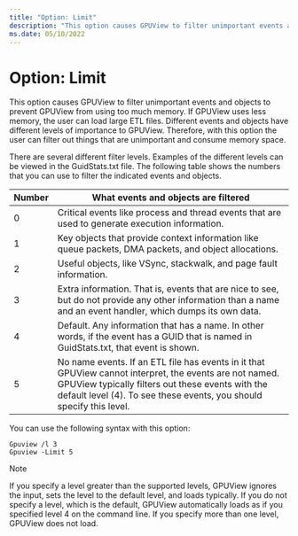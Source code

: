 ```yaml
---
title: "Option: Limit"
description: "This option causes GPUView to filter unimportant events and objects to prevent GPUView from using too much memory."
ms.date: 05/10/2022
---
```


# Option: Limit  

This option causes GPUView to filter unimportant events and objects to prevent GPUView from using too much memory. If GPUView uses less memory, the user can load large ETL files. Different events and objects have different levels of importance to GPUView. Therefore, with this option the user can filter out things that are unimportant and consume memory space.  

There are several different filter levels. Examples of the different levels can be viewed in the GuidStats.txt file. The following table shows the numbers that you can use to filter the indicated events and objects.   

| Number | What events and objects are filtered                                                                                                                                                                                                  |
|--------|---------------------------------------------------------------------------------------------------------------------------------------------------------------------------------------------------------------------------------------|
| 0      | Critical events like process and thread events that are used to generate  execution information.                                                                                                                                      |
| 1      | Key objects that provide context information like queue packets, DMA  packets, and object allocations.                                                                                                                                |
| 2      | Useful objects, like VSync, stackwalk, and page fault information.                                                                                                                                                                    |
| 3      | Extra information. That is, events that are nice to see, but do not provide  any other information than a name and an event handler, which dumps its own  data.                                                                       |
| 4      | Default. Any information that has a name. In other words, if the event has a  GUID that is named in GuidStats.txt, that event is shown.                                                                                               |
| 5      | No name events. If an ETL file has events in it that GPUView cannot  interpret, the events are not named. GPUView typically filters out these events  with the default level (4). To see these events, you should specify this level. |

You can use the following syntax with this option:  

```
Gpuview /l 3  
Gpuview -Limit 5  
```

> [!NOTE]
> If you specify a level greater than the supported levels, GPUView ignores the input, sets the level to the default level, and loads typically. If you do not specify a level, which is the default, GPUView automatically loads as if you specified level 4 on the command line. If you specify more than one level, GPUView does not load. 
